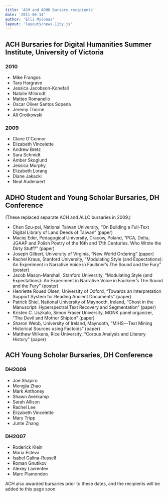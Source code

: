 ```yaml
---
title: 'ACH and ADHO Bursary recipients'
date: '2011-06-14'
author: 'Elli Mylonas'
layout: 'layouts/news.11ty.js'
---
```

## ACH Bursaries for Digital Humanities Summer Institute, University of Victoria

### 2010

- Mike Frangos
- Tara Hargrave
- Jessica Jacobson-Konefall
- Natalie Milbrodt
- Matteo Romanello
- Oscar Oliver Santos Sopena
- Jeremy Thorne
- Ali Grotkowski

### 2009

- Claire O'Connor
- Elizabeth Vincelette
- Andrew Bretz
- Sara Schmidt
- Amber Skoglund
- Jessica Murphy
- Elizabeth Lorang
- Diane Jakacki
- Neal Audenaert

## ADHO Student and Young Scholar Bursaries, DH Conference

(These replaced separate ACH and ALLC bursaries in 2009.)

- Chen Szu-pei, National Taiwan University, “On Building a Full-Text Digital Library of Land Deeds of Taiwan” (paper)
- Maciej Eder, Pedagogical University, Cracow, Poland, “PCA, Delta, JGAAP and Polish Poetry of the 16th and 17th Centuries. Who Wrote the Dirty Stuff?” (paper)
- Joseph Gilbert, University of Virginia, “New World Ordering” (paper)
- Rachel Kraus, Stanford University, “Modulating Style (and Expectations): An Experiment in Narrative Voice in Faulkner’s The Sound and the Fury” (poster)
- Jacob Mason-Marshall, Stanford University, “Modulating Style (and Expectations): An Experiment in Narrative Voice in Faulkner’s The Sound and the Fury” (poster)
- Henriette Roued Olsen, University of Oxford, “Towards an Interpretation Support System for Reading Ancient Documents” (paper)
- Patrick Shiel, National University of Maynooth, Ireland, “Ghost in the Manuscript: Hyperspectral Text Recovery and Segmentation” (paper)
- Kristen C. Uszkalo, Simon Fraser University, MONK panel organizer, “The Devil and Mother Shipton” (paper)
- Sharon Webb, University of Ireland, Maynooth, “MIHS—Text Mining Historical Sources using Factoids” (paper)
- Matthew Wilkens, Rice University, “Corpus Analysis and Literary History” (paper)

## ACH Young Scholar Bursaries, DH Conference

### DH2008

- Joe Shapiro
- Mengjia Zhao
- Mark Anthoney
- Shawn Averkamp
- Sarah Allison
- Rachel Lee
- Elizabeth Vincelette
- Mary Tripp
- Junte Zhang

### DH2007

- Roderick Klein
- Maria Esteva
- Isabel Galina-Russell
- Roman Gnutikov
- Alexey Lavrentev
- Marc Plamondon

ACH also awarded bursaries prior to these dates, and the recipients will be added to this page soon.
